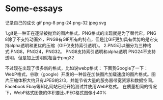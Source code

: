 # Some-essays
记录自己的成长
gif png-8 png-24 png-32 jpeg svg

1.gif是一种正在逐渐被抛弃的图片格式。PNG格式的出现就是为了替代它。PNG 8除了不支持动画外，PNG8有GIF所有的特点，但是比GIF更加具有优势的是它支持alpha透明和更优的压缩（GIF仅支持索引透明）。
2.PNG可以细分为三种格式:PNG8，PNG24，PNG32。
    PNG8支持索引透明和alpha透明
    PNG24不支持透明，但是加上透明就相当于png32

不过现在出现了很多新的格式，比如说webp格式：
下面我Google了一下：
  WebP格式，谷歌（google）开发的一种旨在加快图片加载速度的图片格式。图片压缩体积大约只有JPEG的2/3，并能节省大量的服务器带宽资源和数据空间。Facebook Ebay等知名网站已经开始测试并使用WebP格式。
在质量相同的情况下，WebP格式图像的体积要比JPEG格式图像小40%
